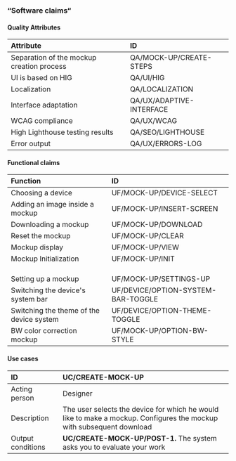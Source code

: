 ### “Software claims“

#### Quality Attributes

| Attribute                                 | ID                       |
| :---------------------------------------- | :----------------------- |
| Separation of the mockup creation process | QA/MOCK-UP/CREATE-STEPS  |
| UI is based on HIG                        | QA/UI/HIG                |
| Localization                              | QA/LOCALIZATION          |
| Interface adaptation                      | QA/UX/ADAPTIVE-INTERFACE |
| WCAG compliance                           | QA/UX/WCAG               |
| High Lighthouse testing results           | QA/SEO/LIGHTHOUSE        |
| Error output                              | QA/UX/ERRORS-LOG         |

#### Functional claims

| Function                                 | ID                                 |
| :--------------------------------------- | :--------------------------------- |
| Choosing a device                        | UF/MOCK-UP/DEVICE-SELECT           |
| Adding an image inside a mockup          | UF/MOCK-UP/INSERT-SCREEN           |
| Downloading a mockup                     | UF/MOCK-UP/DOWNLOAD                |
| Reset the mockup                         | UF/MOCK-UP/CLEAR                   |
| Mockup display                           | UF/MOCK-UP/VIEW                    |
| Mockup Initialization                    | UF/MOCK-UP/INIT                    |
| <br /> Setting up a mockup               | <br /> UF/MOCK-UP/SETTINGS-UP      |
| Switching the device's system bar        | UF/DEVICE/OPTION-SYSTEM-BAR-TOGGLE |
| Switching the theme of the device system | UF/DEVICE/OPTION-THEME-TOGGLE      |
| BW color correction mockup               | UF/MOCK-UP/OPTION-BW-STYLE         |

#### Use cases

| ID                | UC/CREATE-MOCK-UP                                                                                                    |
| :---------------- | :------------------------------------------------------------------------------------------------------------------- |
| Acting person     | Designer                                                                                                             |
| Description       | The user selects the device for which he would like to make a mockup. Configures the mockup with subsequent download |
| Output conditions | **UC/CREATE-MOCK-UP/POST-1.** The system asks you to evaluate your work                                              |
